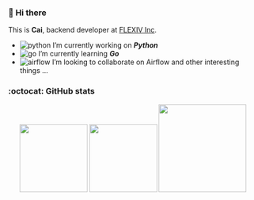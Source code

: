 
<!-- **runningzyp/runningzyp** is a ✨ _special_ ✨ repository because its `README.md` (this file) appears on your GitHub profile. 
Here are some ideas to get you started: -->

### 👋 Hi there 

This is **Cai**, backend developer at [FLEXIV Inc](https://www.flexiv.com/).

- ![python](https://xiangcaihua-blog.oss-cn-shanghai.aliyuncs.com/pic-go/Python.svg)    I’m currently working on ***Python***
- ![go](https://xiangcaihua-blog.oss-cn-shanghai.aliyuncs.com/pic-go/golang_2.svg)    I’m currently learning ***Go*** 
- ![airflow](https://xiangcaihua-blog.oss-cn-shanghai.aliyuncs.com/pic-go/airflow_1.svg) I’m looking to collaborate on Airflow and other interesting things ...
<!-- - 📫 How to reach me: 
     - Personal: [Xiangcai's Backyard](https://www.xiangcaihua.com)
     - mail: zhanyunpeng1996@qq.com -->
<!-- - 🤔 I’m looking for help with ... -->
<!-- - ![bungee](https://xiangcaihua-blog.oss-cn-shanghai.aliyuncs.com/pic-go/bungee.svg) Ask me about ... -->

### :octocat: GitHub stats

<div align="center">
  <img height="137px" src="https://github-readme-stats.vercel.app/api?username=runningzyp&hide_title=true&hide_border=true&show_icons=true&line_height=21" />
  <img height="137px" src="https://github-readme-stats.vercel.app/api/top-langs/?username=runningzyp&hide_title=true&hide_border=true&layout=compact&langs_count=5" />
  <img height="177px" src="http://github-readme-streak-stats.herokuapp.com?user=runningzyp&hide_border=true" />
     
</div>

<!-- [![RunningZyp's GitHub stats](https://github-readme-stats.vercel.app/api?username=runningzyp&?count_private=true&show_icons=truee)]()

[![Top Langs](https://github-readme-stats.vercel.app/api/top-langs/?username=runningzyp&hide=php,mako&layout=compact)]() -->


<!-- ### :calendar: Plan ### -->

<!-- [![GitHub Streak](http://github-readme-streak-stats.herokuapp.com?user=runningzyp&hide_border=true)]() -->

<!--START_SECTION:waka-->
<!--END_SECTION:waka-->

